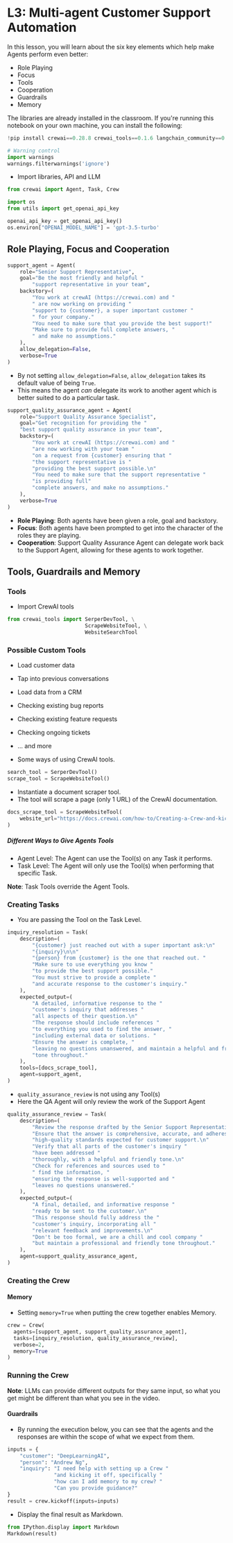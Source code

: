 # L3: Multi-agent Customer Support Automation

In this lesson, you will learn about the six key elements which help make Agents perform even better:

- Role Playing
- Focus
- Tools
- Cooperation
- Guardrails
- Memory

The libraries are already installed in the classroom. If you're running this notebook on your own machine, you can install the following:

```Python
!pip install crewai==0.28.8 crewai_tools==0.1.6 langchain_community==0.0.29
```

```python
# Warning control
import warnings
warnings.filterwarnings('ignore')
```

- Import libraries, API and LLM


```python
from crewai import Agent, Task, Crew
```


```python
import os
from utils import get_openai_api_key

openai_api_key = get_openai_api_key()
os.environ["OPENAI_MODEL_NAME"] = 'gpt-3.5-turbo'
```

## Role Playing, Focus and Cooperation


```python
support_agent = Agent(
    role="Senior Support Representative",
	goal="Be the most friendly and helpful "
        "support representative in your team",
	backstory=(
		"You work at crewAI (https://crewai.com) and "
        " are now working on providing "
		"support to {customer}, a super important customer "
        " for your company."
		"You need to make sure that you provide the best support!"
		"Make sure to provide full complete answers, "
        " and make no assumptions."
	),
	allow_delegation=False,
	verbose=True
)
```

- By not setting `allow_delegation=False`, `allow_delegation` takes its default value of being `True`.
- This means the agent _can_ delegate its work to another agent which is better suited to do a particular task.


```python
support_quality_assurance_agent = Agent(
	role="Support Quality Assurance Specialist",
	goal="Get recognition for providing the "
    "best support quality assurance in your team",
	backstory=(
		"You work at crewAI (https://crewai.com) and "
        "are now working with your team "
		"on a request from {customer} ensuring that "
        "the support representative is "
		"providing the best support possible.\n"
		"You need to make sure that the support representative "
        "is providing full"
		"complete answers, and make no assumptions."
	),
	verbose=True
)
```

* **Role Playing**: Both agents have been given a role, goal and backstory.
* **Focus**: Both agents have been prompted to get into the character of the roles they are playing.
* **Cooperation**: Support Quality Assurance Agent can delegate work back to the Support Agent, allowing for these agents to work together.

## Tools, Guardrails and Memory

### Tools

- Import CrewAI tools


```python
from crewai_tools import SerperDevTool, \
                         ScrapeWebsiteTool, \
                         WebsiteSearchTool
```

### Possible Custom Tools

- Load customer data
- Tap into previous conversations
- Load data from a CRM
- Checking existing bug reports
- Checking existing feature requests
- Checking ongoing tickets
- ... and more

- Some ways of using CrewAI tools.

```Python
search_tool = SerperDevTool()
scrape_tool = ScrapeWebsiteTool()
```

- Instantiate a document scraper tool.
- The tool will scrape a page (only 1 URL) of the CrewAI documentation.


```python
docs_scrape_tool = ScrapeWebsiteTool(
    website_url="https://docs.crewai.com/how-to/Creating-a-Crew-and-kick-it-off/"
)
```

##### Different Ways to Give Agents Tools

- Agent Level: The Agent can use the Tool(s) on any Task it performs.
- Task Level: The Agent will only use the Tool(s) when performing that specific Task.

**Note**: Task Tools override the Agent Tools.

### Creating Tasks
- You are passing the Tool on the Task Level.


```python
inquiry_resolution = Task(
    description=(
        "{customer} just reached out with a super important ask:\n"
	    "{inquiry}\n\n"
        "{person} from {customer} is the one that reached out. "
		"Make sure to use everything you know "
        "to provide the best support possible."
		"You must strive to provide a complete "
        "and accurate response to the customer's inquiry."
    ),
    expected_output=(
	    "A detailed, informative response to the "
        "customer's inquiry that addresses "
        "all aspects of their question.\n"
        "The response should include references "
        "to everything you used to find the answer, "
        "including external data or solutions. "
        "Ensure the answer is complete, "
		"leaving no questions unanswered, and maintain a helpful and friendly "
		"tone throughout."
    ),
	tools=[docs_scrape_tool],
    agent=support_agent,
)
```

- `quality_assurance_review` is not using any Tool(s)
- Here the QA Agent will only review the work of the Support Agent


```python
quality_assurance_review = Task(
    description=(
        "Review the response drafted by the Senior Support Representative for {customer}'s inquiry. "
        "Ensure that the answer is comprehensive, accurate, and adheres to the "
		"high-quality standards expected for customer support.\n"
        "Verify that all parts of the customer's inquiry "
        "have been addressed "
		"thoroughly, with a helpful and friendly tone.\n"
        "Check for references and sources used to "
        " find the information, "
		"ensuring the response is well-supported and "
        "leaves no questions unanswered."
    ),
    expected_output=(
        "A final, detailed, and informative response "
        "ready to be sent to the customer.\n"
        "This response should fully address the "
        "customer's inquiry, incorporating all "
		"relevant feedback and improvements.\n"
		"Don't be too formal, we are a chill and cool company "
	    "but maintain a professional and friendly tone throughout."
    ),
    agent=support_quality_assurance_agent,
)

```

### Creating the Crew

#### Memory
- Setting `memory=True` when putting the crew together enables Memory.


```python
crew = Crew(
  agents=[support_agent, support_quality_assurance_agent],
  tasks=[inquiry_resolution, quality_assurance_review],
  verbose=2,
  memory=True
)
```

### Running the Crew

**Note**: LLMs can provide different outputs for they same input, so what you get might be different than what you see in the video.

#### Guardrails
- By running the execution below, you can see that the agents and the responses are within the scope of what we expect from them.


```python
inputs = {
    "customer": "DeepLearningAI",
    "person": "Andrew Ng",
    "inquiry": "I need help with setting up a Crew "
               "and kicking it off, specifically "
               "how can I add memory to my crew? "
               "Can you provide guidance?"
}
result = crew.kickoff(inputs=inputs)
```

- Display the final result as Markdown.


```python
from IPython.display import Markdown
Markdown(result)
```


```python

```


```python

```
